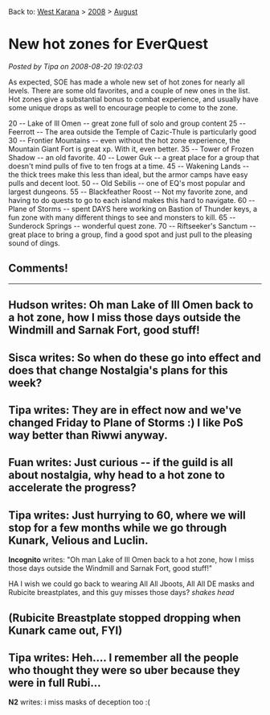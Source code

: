 Back to: [West Karana](/posts/westkarana.md) > [2008](/posts/2008/westkarana.md) > [August](./westkarana.md)
# New hot zones for EverQuest

*Posted by Tipa on 2008-08-20 19:02:03*

As expected, SOE has made a whole new set of hot zones for nearly all levels. There are some old favorites, and a couple of new ones in the list. Hot zones give a substantial bonus to combat experience, and usually have some unique drops as well to encourage people to come to the zone.

20 -- Lake of Ill Omen -- great zone full of solo and group content
25 -- Feerrott -- The area outside the Temple of Cazic-Thule is particularly good
30 -- Frontier Mountains -- even without the hot zone experience, the Mountain Giant Fort is great xp. With it, even better.
35 -- Tower of Frozen Shadow -- an old favorite.
40 -- Lower Guk -- a great place for a group that doesn't mind pulls of five to ten frogs at a time.
45 -- Wakening Lands -- the thick trees make this less than ideal, but the armor camps have easy pulls and decent loot.
50 -- Old Sebilis -- one of EQ's most popular and largest dungeons.
55 -- Blackfeather Roost -- Not my favorite zone, and having to do quests to go to each island makes this hard to navigate.
60 -- Plane of Storms -- spent DAYS here working on Bastion of Thunder keys, a fun zone with many different things to see and monsters to kill.
65 -- Sunderock Springs -- wonderful quest zone.
70 -- Riftseeker's Sanctum -- great place to bring a group, find a good spot and just pull to the pleasing sound of dings.

## Comments!
---
**Hudson** writes: Oh man Lake of Ill Omen back to a hot zone, how I miss those days outside the Windmill and Sarnak Fort, good stuff!
---
**Sisca** writes: So when do these go into effect and does that change Nostalgia's plans for this week?
---
**Tipa** writes: They are in effect now and we've changed Friday to Plane of Storms :) I like PoS way better than Riwwi anyway.
---
**Fuan** writes: Just curious -- if the guild is all about nostalgia, why head to a hot zone to accelerate the progress?
---
**Tipa** writes: Just hurrying to 60, where we will stop for a few months while we go through Kunark, Velious and Luclin.
---
**Incognito** writes: "Oh man Lake of Ill Omen back to a hot zone, how I miss those days outside the Windmill and Sarnak Fort, good stuff!"

HA I wish we could go back to wearing All All Jboots, All All DE masks and Rubicite breastplates, and this guy misses those days? *shakes head*

(Rubicite Breastplate stopped dropping when Kunark came out, FYI)
---
**Tipa** writes: Heh.... I remember all the people who thought they were so uber because they were in full Rubi...
---
**N2** writes: i miss masks of deception too :(
